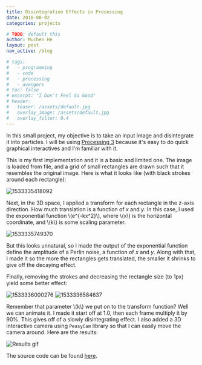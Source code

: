 ```yaml
---
title: Disintegration Effects in Processing
date: 2018-08-02
categories: projects

# TODO: default this
author: Muchen He
layout: post
nav_active: /blog

# tags:
#   - programming
#   - code
#   - processing
#   - avengers
# toc: false
# excerpt: "I Don't Feel So Good"
# header:
#   teaser: /assets/default.jpg
#   overlay_image: /assets/default.jpg
#   overlay_filter: 0.4
---
```


<script type="text/javascript" async src="https://cdnjs.cloudflare.com/ajax/libs/mathjax/2.7.1/MathJax.js?config=TeX-AMS-MML_HTMLorMML"></script>

In this small project, my objective is to take an input image and disintegrate it into particles. I will be using [Processing 3](https://processing.org/) because it's easy to do quick graphical interactives and I'm familiar with it.

This is my first implementation and it is a basic and limited one. The image is loaded from file, and a grid of small rectangles are drawn such that it resembles the original image. Here is what it looks like (with black strokes around each rectangle):

![1533335418092]({{"/assets/blog/1533335418092.png"}})

Next, in the 3D space, I applied a transform for each rectangle in the z-axis direction. How much translation is a function of *x* and *y*. In this case, I used the exponential function \\(e^{-kx^2}\\), where \\(x\\) is the horizontal coordinate, and \\(k\\) is some scaling parameter.

![1533335749370]({{"/assets/blog/1533335749370.png"}})

But this looks unnatural, so I made the output of the exponential function define the amplitude of a Perlin noise, a function of *x* and *y*. Along with that, I made it so the more the rectangles gets translated, the smaller it shrinks to give off the decaying effect.

Finally, removing the strokes and decreasing the rectangle size (to 1px) yield some better effect:

![1533336000276]({{"/assets/blog/1533336000276.png"}})
![1533336584637]({{"/assets/blog/1533336584637.png"}})

Remember that parameter \\(k\\) we put on to the transform function? Well we can animate it. I made it start off at 1.0, then each frame multiply it by 90%. This gives off of a slowly disintegrating effect. I also added a 3D interactive camera using `PeasyCam` library so that I can easily move the camera around. Here are the results:

![Results gif]({{"/assets/blog/ezgif-2-a348915694.gif"}})

The source code can be found [here](https://github.com/FSXAC/ProcessingSandbox/tree/master/Disintergrate).